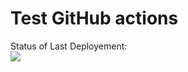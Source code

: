 
# Test GitHub actions

Status of Last Deployement:<br>
<img src="https://github.com/petroborys/VOYAGER-LINUX/workflows/Make-opkg-package/badge.svg?branch=master"><br>
